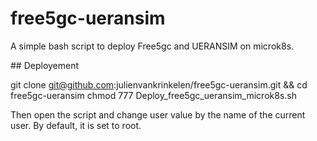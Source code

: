 # free5gc-ueransim

A simple bash script to deploy Free5gc and UERANSIM on microk8s.

## Deployement

git clone git@github.com:julienvankrinkelen/free5gc-ueransim.git && cd free5gc-ueransim
chmod 777 Deploy_free5gc_ueransim_microk8s.sh

Then open the script and change user value by the name of the current user. By default, it is set to root.
